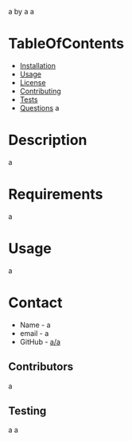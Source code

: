a
 by a
 a
# TableOfContents
* [Installation](#installation)
* [Usage](#usage)
* [License](#usage)
* [Contributing](#contributing)
* [Tests](#tests)
* [Questions](#questions)
a
# Description
a
# Requirements
a
# Usage
a
# Contact
* Name - a
* email - a
* GitHub - [a/a](https://github.com/a/a)
## Contributors
a
## Testing
a
a
